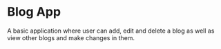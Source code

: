 # Blog App

A basic application where user can add, edit and delete a blog as well as view other blogs and make changes in them. 
